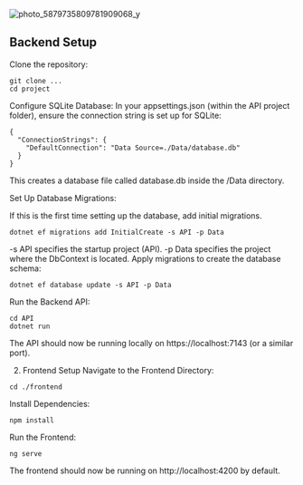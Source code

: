 
![photo_5879735809781909068_y](https://github.com/user-attachments/assets/2c75de2e-db96-46bb-a432-5c6be33b6d8f)


## Backend Setup
Clone the repository:

```
git clone ...
cd project
```
Configure SQLite Database:
In your appsettings.json (within the API project folder), ensure the connection string is set up for SQLite:
```
{
  "ConnectionStrings": {
    "DefaultConnection": "Data Source=./Data/database.db"
  }
}
```
This creates a database file called database.db inside the /Data directory.

Set Up Database Migrations:

If this is the first time setting up the database, add initial migrations.
```
dotnet ef migrations add InitialCreate -s API -p Data
```
-s API specifies the startup project (API).
-p Data specifies the project where the DbContext is located.
Apply migrations to create the database schema:
```
dotnet ef database update -s API -p Data
```
Run the Backend API:
```
cd API
dotnet run
```
The API should now be running locally on https://localhost:7143 (or a similar port).

2. Frontend Setup
Navigate to the Frontend Directory:
```
cd ./frontend  
```
Install Dependencies:
```
npm install
```

Run the Frontend:
```
ng serve
```
The frontend should now be running on http://localhost:4200 by default.
